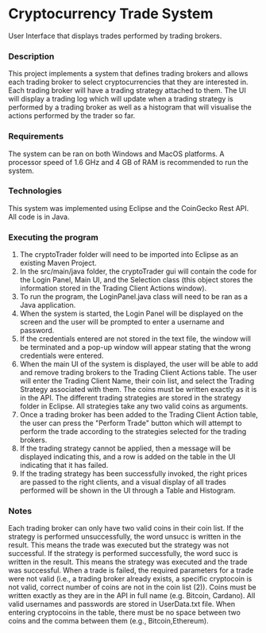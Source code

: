 # **Cryptocurrency Trade System**
User Interface that displays trades performed by trading brokers.

### **Description**
This project implements a system that defines trading brokers and allows each trading broker to select cryptocurrencies that they are interested in. Each trading broker will have a trading strategy attached to them. The UI will display a trading log which will update when a trading strategy is performed by a trading broker as well as a histogram that will visualise the actions performed by the trader so far.

### **Requirements**
The system can be ran on both Windows and MacOS platforms. A processor speed of 1.6 GHz and 4 GB of RAM is recommended to run the system. 

### **Technologies**
This system was implemented using Eclipse and the CoinGecko Rest API. All code is in Java.

### **Executing the program**
1. The cryptoTrader folder will need to be imported into Eclipse as an existing Maven Project.
2. In the src/main/java folder, the cryptoTrader gui will contain the code for the Login Panel, Main UI, and the Selection class (this object stores the information stored in the Trading Client Actions window). 
3. To run the program, the LoginPanel.java class will need to be ran as a Java application.
4. When the system is started, the Login Panel will be displayed on the screen and the user will be prompted to enter a username and password.
6. If the credentials entered are not stored in the text file, the window will be terminated and a pop-up window will appear stating that the wrong credentials were entered.
7. When the main UI of the system is displayed, the user will be able to add and remove trading brokers to the Trading Client Actions table. The user will enter the Trading Client Name, their coin list, and select the Trading Strategy associated with them. The coins must be written exactly as it is in the API. The different trading strategies are stored in the strategy folder in Eclipse. All strategies take any two valid coins as arguments.
8. Once a trading broker has been added to the Trading Client Action table, the user can press the "Perform Trade" button which will attempt to perform the trade according to the strategies selected for the trading brokers. 
9. If the trading strategy cannot be applied, then a message will be displayed indicating this, and a row is added on the table in the UI indicating that it has failed.
10. If the trading strategy has been successfully invoked, the right prices are passed to the right clients, and a visual display of all trades performed will be shown in the UI through a Table and Histogram.

### **Notes**
Each trading broker can only have two valid coins in their coin list. If the strategy is performed unsuccessfully, the word unsucc is written in the result. This means the trade was executed but the strategy was not successful. If the strategy is performed successfully, the word succ is written in the result. This means the strategy was executed and the trade was successful. When a trade is failed, the required parameters for a trade were not valid (i.e., a trading broker already exists, a specific cryptocoin is not valid, correct number of coins are not in the coin list (2)). Coins must be written exactly as they are in the API in full name (e.g. Bitcoin, Cardano). All valid usernames and passwords are stored in UserData.txt file. When entering cryptocoins in the table, there must be no space between two coins and the comma between them (e.g., Bitcoin,Ethereum).
